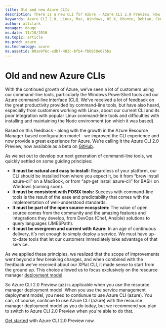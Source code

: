 ```yaml
---
title: Old and new Azure CLIs
description: There is a new CLI for Azure - Azure CLI 2.0 Preview. How do the old and new CLIs compare?
keywords: Azure CLI 2.0, Linux, Mac, Windows, OS X, Ubuntu, Debian, CentOS, RHEL, SUSE, CoreOS, Docker, Windows, Python, PIP
author: allclark
manager: douge
ms.date: 11/10/2016
ms.topic: article
ms.prod: azure
ms.technology: azure
ms.assetid: 80ae9f6c-adb7-483c-bfb4-fbb958e075ba
---
```


# Old and new Azure CLIs

With the continued growth of Azure, we’ve seen a lot of customers using our command-line tools,
particularly the Windows PowerShell tools and our Azure command-line interface (CLI).
We’ve received a lot of feedback on the great productivity provided by command-line tools,
but have also heard, especially from customers working with Linux,
about our current CLI and its poor integration with popular Linux command-line tools
and difficulties with installing and maintaining the Node environment (on which it was based).

Based on this feedback - along with the growth in the Azure Resource Manager-based configuration model -
we improved the CLI experience and now provide a great experience for Azure.
We’re calling it the Azure CLI 2.0 Preview, now available as a beta on [GitHub](http://github.com/azure/azure-cli).

As we set out to develop our next generation of command-line tools, we quickly settled on some guiding principles:
- **It must be natural and easy to install:**
  Regardless of your platform, our CLI should be installed from where you expect it,
  be it from “brew install azure-cli” on a MacBook, or from “apt-get install azure-cli” for BASH on Windows (coming soon).
- **It must be consistent with POSIX tools:**
  Success with command-line tools is the result of the ease and predictability
  that comes with the implementation of well-understood standards.
- **It must be part of the open source ecosystem:**
  The value of open source comes from the community and the amazing features and integrations they develop,
  from DevOps (Chef, Ansible) solutions to query languages (JMESPath).
- **It must be evergreen and current with Azure:**
  In an age of continuous delivery, it's not enough to simply deploy a service.
  We must have up-to-date tools that let our customers immediately take advantage of that service. 

As we applied these principles, we realized that the scope of improvements went beyond a few breaking changes,
and when combined with the feedback we’ve received about our XPlat CLI,
it made sense to start from the ground up.
This choice allowed us to focus exclusively on the resource manager [deployment model](https://docs.microsoft.com/azure/resource-manager-deployment-model).

So Azure CLI 2.0 Preview (az) is applicable when you use the resource manager deployment model.
When you use the service management deployment model, you need to contiunue to use Azure CLI (azure).
You can, of course, continue to use Azure CLI (azure) with the resource manager deployment model as you do today,
but we recommend you plan to switch to Azure CLI 2.0 Preview when you're able to do that.

[Get started](index.md) with Azure CLI 2.0 Preview now.

